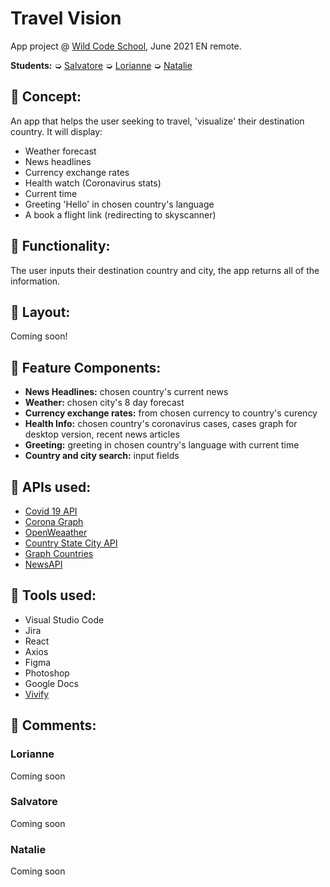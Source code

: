# Travel Vision 
App project @ [Wild Code School](http://wildcodeschool.com), June 2021 EN remote.

**Students:** ➭ [Salvatore](https://github.com/sal9110) ➭ [Lorianne](https://github.com/Grailsidhe)  ➭ [Natalie](https://github.com/Natalito96)


## 🛫 Concept: 

An app that helps the user seeking to travel, 'visualize' their destination country. It will display:

- Weather forecast 
- News headlines 
- Currency exchange rates 
- Health watch (Coronavirus stats) 
- Current time 
- Greeting 'Hello' in chosen country's language
- A book a flight link (redirecting to skyscanner)


## 🛫 Functionality: 

The user inputs their destination country and city, the app returns all of the information.


## 🛫 Layout: 

Coming soon!

## 🛫 Feature Components: 

- **News Headlines:** chosen country's current news
- **Weather:** chosen city's 8 day forecast
- **Currency exchange rates:** from chosen currency to country's curency
- **Health Info:** chosen country's coronavirus cases, cases graph for desktop version, recent news articles
- **Greeting:** greeting in chosen country's language with current time
- **Country and city search:** input fields


## 🛫 APIs used: 

- [Covid 19 API](https://covid19api.com/)
- [Corona Graph](https://t.me/CoronaNotify)
- [OpenWeaather](https://openweathermap.org/api)
- [Country State City API](https://countrystatecity.in/)
- [Graph Countries](https://github.com/lennertVanSever/graphcountries)
- [NewsAPI](https://newsapi.org/)


## 🛫 Tools used:

- Visual Studio Code
- Jira
- React
- Axios
- Figma
- Photoshop
- Google Docs
- [Vivify](http://vivify.mkcreative.cz/)

## 🛫 Comments:

### Lorianne

Coming soon

### Salvatore

Coming soon

### Natalie

Coming soon
